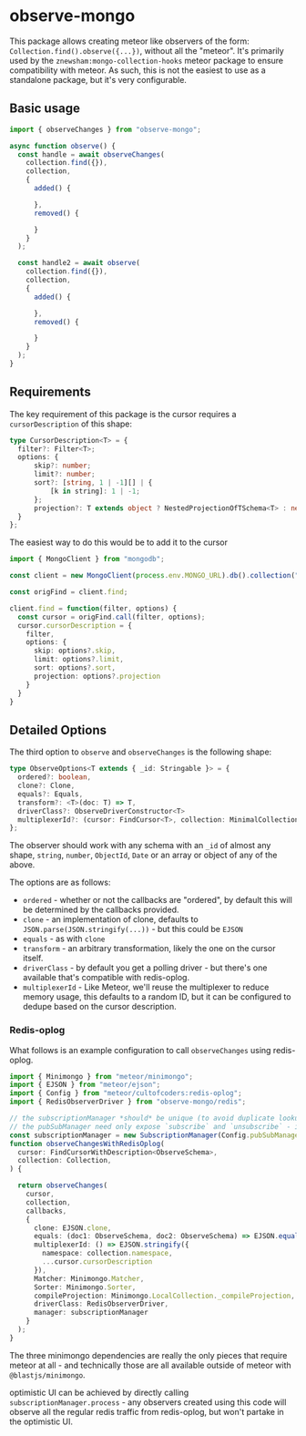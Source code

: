 # observe-mongo
This package allows creating meteor like observers of the form: `Collection.find().observe({...})`, without all the "meteor". It's primarily used by the `znewsham:mongo-collection-hooks` meteor package to ensure compatibility with meteor. As such, this is not the easiest to use as a standalone package, but it's very configurable.


## Basic usage
```typescript
import { observeChanges } from "observe-mongo";

async function observe() {
  const handle = await observeChanges(
    collection.find({}),
    collection,
    {
      added() {

      },
      removed() {

      }
    }
  );

  const handle2 = await observe(
    collection.find({}),
    collection,
    {
      added() {

      },
      removed() {

      }
    }
  );
}
```

## Requirements
The key requirement of this package is the cursor requires a `cursorDescription` of this shape:

```typescript
type CursorDescription<T> = {
  filter?: Filter<T>;
  options: {
      skip?: number;
      limit?: number;
      sort?: [string, 1 | -1][] | {
          [k in string]: 1 | -1;
      };
      projection?: T extends object ? NestedProjectionOfTSchema<T> : never;
  }
};
```

The easiest way to do this would be to add it to the cursor

```typescript
import { MongoClient } from "mongodb";

const client = new MongoClient(process.env.MONGO_URL).db().collection("collectionName");

const origFind = client.find;

client.find = function(filter, options) {
  const cursor = origFind.call(filter, options);
  cursor.cursorDescription = {
    filter,
    options: {
      skip: options?.skip,
      limit: options?.limit,
      sort: options?.sort,
      projection: options?.projection
    }
  }
}
```


## Detailed Options
The third option to `observe` and `observeChanges` is the following shape:

```typescript
type ObserveOptions<T extends { _id: Stringable }> = {
  ordered?: boolean,
  clone?: Clone,
  equals?: Equals,
  transform?: <T>(doc: T) => T,
  driverClass?: ObserveDriverConstructor<T>
  multiplexerId?: (cursor: FindCursor<T>, collection: MinimalCollection<{ _id?: Stringable }>, options: ObserveOptions<T>) => string
};
```

The observer should work with any schema with an `_id` of almost any shape, `string`, `number`, `ObjectId`, `Date` or an array or object of any of the above.

The options are as follows:
- `ordered` - whether or not the callbacks are "ordered", by default this will be determined by the callbacks provided.
- `clone` - an implementation of clone, defaults to `JSON.parse(JSON.stringify(...))` - but this could be `EJSON`
- `equals` - as with `clone`
- `transform` - an arbitrary transformation, likely the one on the cursor itself.
- `driverClass` - by default you get a polling driver - but there's one available that's compatible with redis-oplog.
- `multiplexerId` - Like Meteor, we'll reuse the multiplexer to reduce memory usage, this defaults to a random ID, but it can be configured to dedupe based on the cursor description.


### Redis-oplog
What follows is an example configuration to call `observeChanges` using redis-oplog.

```typescript
import { Minimongo } from "meteor/minimongo";
import { EJSON } from "meteor/ejson";
import { Config } from "meteor/cultofcoders:redis-oplog";
import { RedisObserverDriver } from "observe-mongo/redis";

// the subscriptionManager *should* be unique (to avoid duplicate lookups)
// the pubSubManager need only expose `subscribe` and `unsubscribe` - it doesn't actually need the redis-oplog package at all.
const subscriptionManager = new SubscriptionManager(Config.pubSubManager)
function observeChangesWithRedisOplog(
  cursor: FindCursorWithDescription<ObserveSchema>,
  collection: Collection,
) {

  return observeChanges(
    cursor,
    collection,
    callbacks,
    {
      clone: EJSON.clone,
      equals: (doc1: ObserveSchema, doc2: ObserveSchema) => EJSON.equals(doc1, doc2),
      multiplexerId: () => EJSON.stringify({
        namespace: collection.namespace,
        ...cursor.cursorDescription
      }),
      Matcher: Minimongo.Matcher,
      Sorter: Minimongo.Sorter,
      compileProjection: Minimongo.LocalCollection._compileProjection,
      driverClass: RedisObserverDriver,
      manager: subscriptionManager
    }
  );
}
```

The three minimongo dependencies are really the only pieces that require meteor at all - and technically those are all available outside of meteor with `@blastjs/minimongo`.

optimistic UI can be achieved by directly calling `subscriptionManager.process` - any observers created using this code will observe all the regular redis traffic from redis-oplog, but won't partake in the optimistic UI.
